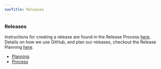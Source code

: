```yaml
---
navTitle: Releases
---
```


### Releases

Instructions for creating a release are found in the Release Process [here](./process.md).
Details on how we use GitHub, and plan our releases, checkout the Release Planning [here](./planning.md).

- [Planning](./planning.md)
- [Process](./process.md)